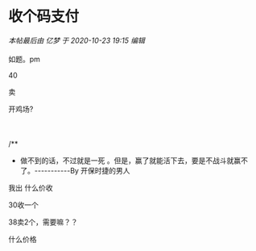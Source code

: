# 收个码支付


<i class="pstatus"> 本帖最后由 亿梦 于 2020-10-23 19:15 编辑 </i><br />
<br />
如题。pm<br />


40

卖

开鸡场?<br />
<br />
<br />
<br />
/**<br />
 * 做不到的话，不过就是一死 。但是，赢了就能活下去，要是不战斗就赢不了。-----------By 开保时捷的男人

我出 什么价收

30收一个

38卖2个，需要嘛？？

什么价格
